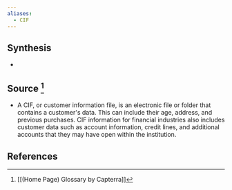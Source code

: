 ```yaml
---
aliases:
  - CIF
---
```

## Synthesis
- 
## Source [^1]
- A CIF, or customer information file, is an electronic file or folder that contains a customer's data. This can include their age, address, and previous purchases. CIF information for financial industries also includes customer data such as account information, credit lines, and additional accounts that they may have open within the institution.
## References

[^1]: [[(Home Page) Glossary by Capterra]]